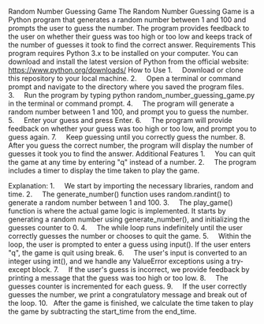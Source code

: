 Random Number Guessing Game
The Random Number Guessing Game is a Python program that generates a random number between 1 and 100 and prompts the user to guess the number. The program provides feedback to the user on whether their guess was too high or too low and keeps track of the number of guesses it took to find the correct answer.
Requirements
This program requires Python 3.x to be installed on your computer. You can download and install the latest version of Python from the official website: https://www.python.org/downloads/
How to Use
1.     Download or clone this repository to your local machine.
2.     Open a terminal or command prompt and navigate to the directory where you saved the program files.
3.     Run the program by typing python random_number_guessing_game.py in the terminal or command prompt.
4.     The program will generate a random number between 1 and 100, and prompt you to guess the number.
5.     Enter your guess and press Enter.
6.     The program will provide feedback on whether your guess was too high or too low, and prompt you to guess again.
7.     Keep guessing until you correctly guess the number.
8.     After you guess the correct number, the program will display the number of guesses it took you to find the answer.
Additional Features
1.     You can quit the game at any time by entering "q" instead of a number.
2.     The program includes a timer to display the time taken to play the game.

Explanation:
1.     We start by importing the necessary libraries, random and time.
2.     The generate_number() function uses random.randint() to generate a random number between 1 and 100.
3.     The play_game() function is where the actual game logic is implemented. It starts by generating a random number using generate_number(), and initializing the guesses counter to 0.
4.     The while loop runs indefinitely until the user correctly guesses the number or chooses to quit the game.
5.     Within the loop, the user is prompted to enter a guess using input(). If the user enters "q", the game is quit using break.
6.     The user's input is converted to an integer using int(), and we handle any ValueError exceptions using a try-except block.
7.     If the user's guess is incorrect, we provide feedback by printing a message that the guess was too high or too low.
8.     The guesses counter is incremented for each guess.
9.     If the user correctly guesses the number, we print a congratulatory message and break out of the loop.
10.   After the game is finished, we calculate the time taken to play the game by subtracting the start_time from the end_time.
